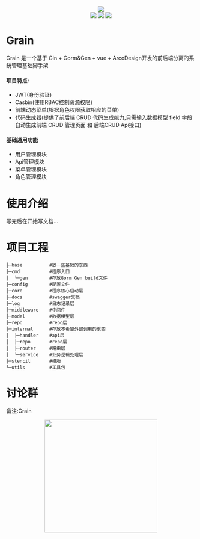 <div align=center>
<img src="http://grain.gitbili.com/uploads/systemFile/2023/8-26/logo.png"/>
</div>
<div align=center>
<img src="https://img.shields.io/badge/golang-v1.20-blue"/>
<img src="https://img.shields.io/badge/gin-v1.9.1-lightBlue"/>
<img src="https://img.shields.io/badge/gorm-v1.25.2-red"/>
</div>


# Grain 
Grain 是一个基于 Gin + Gorm&Gen + vue + ArcoDesign开发的前后端分离的系统管理基础脚手架
#### 项目特点:
- JWT(身份验证)
- Casbin(使用RBAC控制资源权限)
- 前端动态菜单(根据角色权限获取相应的菜单)
- 代码生成器(提供了前后端 CRUD 代码生成能力,只需输入数据模型 field 字段自动生成前端 CRUD 管理页面 和 后端CRUD Api接口)

#### 基础通用功能
- 用户管理模块
- Api管理模块
- 菜单管理模块
- 角色管理模块

# 使用介绍
写完后在开始写文档...
# 项目工程
    ├─base          #放一些基础的东西
    ├─cmd           #程序入口
    │  └─gen        #存放Gorm Gen build文件
    ├─config        #配置文件
    ├─core          #程序核心启动层
    ├─docs          #swagger文档
    ├─log           #日志记录层
    ├─middleware    #中间件
    ├─model         #数据模型层
    ├─repo          #repo层
    ├─internal      #存放不希望外部调用的东西
    │  ├─handler    #api层
    │  ├─repo       #repo层
    │  ├─router     #路由层
    │  └─service    #业务逻辑处理层
    ├─stencil       #模版
    └─utils         #工具包

# 讨论群
备注:Grain 
<div align=center>
<img src="http://grain.gitbili.com/uploads/systemFile/2023/7-22/wx.png" width=300" height="300" />
</div>